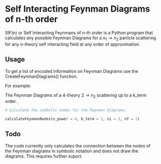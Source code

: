 # Self Interacting Feynman Diagrams of n-th order

SIF(n) or Self Interacting Feynmans of n-th order is a Python program that calculates any possible
Feynman Diagrams for a $n_1 \rightarrow n_2$ particle scattering for any n-theory self interacting field at any
order of approximation.

## Usage

To get a list of encoded information on Feynman Diagrams use the CreateFeynmanDiagrams() function.

For example:

The Feynman Diagrams of a 4-theory $2 \rightarrow n_2$ scattering up to a k_term order.

```python
# Calculate the symbolic nodes for the Feynman Diagrams.

calculateFeynmanNodes(n_power = 4, k_term = 2, ni = 2, nf = 2)
```

## Todo

The code currently only calculates the connection between the nodes of the Feynman diagrams in symbolic notation
and does not draw the diagrams. This requires further suport.